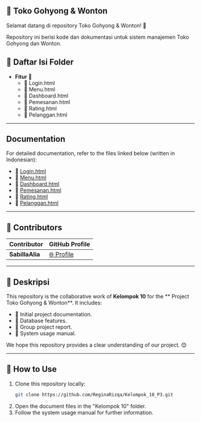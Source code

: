 ## 🥢 Toko Gohyong & Wonton

Selamat datang di repository Toko Gohyong & Wonton! 🍜

Repository ini berisi kode dan dokumentasi untuk sistem manajemen Toko Gohyong dan Wonton.

## 📂 Daftar Isi Folder
- **Fitur** 📄
  - 📘 Login.html
  - 📙 Menu.html
  - 📗 Dashboard.html
  - 📘 Pemesanan.html
  - 📗 Rating.html
  - 📙 Pelanggan.html

---

## Documentation
For detailed documentation, refer to the files linked below (written in Indonesian):

- 📘 [Login.html](#)
- 📙 [Menu.html](#)
- 📗 [Dashboard.html](#)
- 📗 [Pemesanan.html](#)
- 📙 [Rating.html](#)
- 📘 [Pelanggan.html](#)


---

## 🤝 Contributors
| Contributor       | GitHub Profile                                  |
|-------------------|------------------------------------------------|
| **SabillaAlia**      | [🌐 Profile](https://github.com/SabillaAlia)    |

---

## 📝 Deskripsi
This repository is the collaborative work of **Kelompok 10** for the ** Project Toko Gohyong & Wonton**. It includes:
- 📌 Initial project documentation.
- 📌 Database features.
- 📌 Group project report.
- 📌 System usage manual.

We hope this repository provides a clear understanding of our project. 😊

---

## 🚀 How to Use
1. Clone this repository locally:
   ```bash
   git clone https://github.com/ReginaRizqa/Kelompok_10_P3.git
   ```
2. Open the document files in the "Kelompok 10" folder.
3. Follow the system usage manual for further information.
